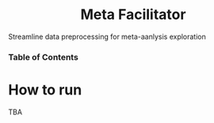 <div align="center">
    <h1>
        Meta Facilitator
    </h1>
</div>

Streamline data preprocessing for meta-aanlysis exploration

### Table of Contents

# How to run

TBA
